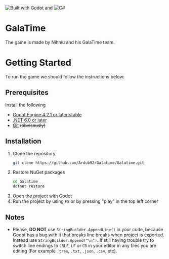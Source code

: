 ![Built with Godot](https://img.shields.io/badge/Built%20with-Godot%20Engine-478CBF.svg?style=for-the-badge&logo=Godot-Engine&logoColor=white) and ![C#](https://img.shields.io/badge/C%23-512BD4.svg?style=for-the-badge&logo=csharp&logoColor=white)
# GalaTime
The game is made by Nihhiu and his GalaTime team.
# Getting Started
To run the game we should follow the instructions below:
## Prerequisites
Install the following
- [Godot Engine 4.2.1 or later stable](https://godotengine.org/)
- [.NET 6.0 or later](https://dotnet.microsoft.com/download/dotnet/6.0)
- [Git](https://git-scm.com/) ~~(obvisously)~~
## Installation
1. Clone the repository
    ```bash
    git clone https://github.com/Ardub92/Galatime/Galatime.git
    ```
2. Restore NuGet packages
    ```bash
    cd Galatime
    dotnet restore
    ```
3. Open the project with Godot
4. Run the project by using `F5` or by pressing "play" in the top left corner
## Notes
- Please, **DO NOT** use `StringBuilder.AppendLine()` in your code, because Godot [has a bug with it](https://github.com/godotengine/godot/issues/74351) that breaks line breaks when project is exported. Instead use `StringBuilder.Append("\n")`. If still having trouble try to switch line endings to `CRLF`, `LF` or `CR` in your editor in any files you are editing (For example `.tres`, `.txt`, `.json`, `.csv`, etc).